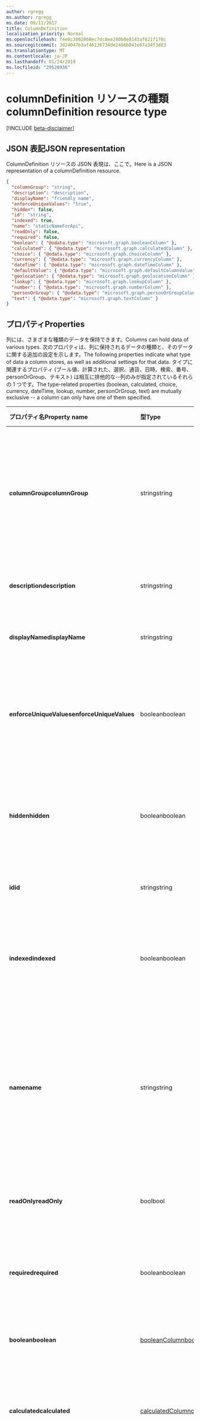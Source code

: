```yaml
---
author: rgregg
ms.author: rgregg
ms.date: 09/11/2017
title: ColumnDefinition
localization_priority: Normal
ms.openlocfilehash: f4e0c3002068ec7dc8ee280b8e8143af621f178c
ms.sourcegitcommit: 3d24047b3af46136734de2486b041e67a34f3d83
ms.translationtype: MT
ms.contentlocale: ja-JP
ms.lasthandoff: 01/24/2019
ms.locfileid: "29528936"
---
```

# <a name="columndefinition-resource-type"></a><span data-ttu-id="c8be2-102">columnDefinition リソースの種類</span><span class="sxs-lookup"><span data-stu-id="c8be2-102">columnDefinition resource type</span></span>

[!INCLUDE [beta-disclaimer](../../includes/beta-disclaimer.md)]

## <a name="json-representation"></a><span data-ttu-id="c8be2-103">JSON 表記</span><span class="sxs-lookup"><span data-stu-id="c8be2-103">JSON representation</span></span>

<span data-ttu-id="c8be2-104">ColumnDefinition リソースの JSON 表現は、ここで。</span><span class="sxs-lookup"><span data-stu-id="c8be2-104">Here is a JSON representation of a columnDefinition resource.</span></span>

<!--{
  "blockType": "resource",
  "optionalProperties": [],
  "keyProperty": "id",
  "baseType": "microsoft.graph.entity",
  "@odata.type": "microsoft.graph.columnDefinition"
}-->

```json
{
  "columnGroup": "string",
  "description": "description",
  "displayName": "friendly name",
  "enforceUniqueValues": "true",
  "hidden": false,
  "id": "string",
  "indexed": true,
  "name": "staticNameForApi",
  "readOnly": false,
  "required": false,
  "boolean": { "@odata.type": "microsoft.graph.booleanColumn" },
  "calculated": { "@odata.type": "microsoft.graph.calculatedColumn" },
  "choice": { "@odata.type": "microsoft.graph.choiceColumn" },
  "currency": { "@odata.type": "microsoft.graph.currencyColumn" },
  "dateTime": { "@odata.type": "microsoft.graph.dateTimeColumn" },
  "defaultValue": { "@odata.type": "microsoft.graph.defaultColumnValue" },
  "geolocation": { "@odata.type": "microsoft.graph.geolocationColumn" },
  "lookup": { "@odata.type": "microsoft.graph.lookupColumn" },
  "number": { "@odata.type": "microsoft.graph.numberColumn" },
  "personOrGroup": { "@odata.type": "microsoft.graph.personOrGroupColumn" },
  "text": { "@odata.type": "microsoft.graph.textColumn" }
}
```

## <a name="properties"></a><span data-ttu-id="c8be2-105">プロパティ</span><span class="sxs-lookup"><span data-stu-id="c8be2-105">Properties</span></span>

<span data-ttu-id="c8be2-106">列には、さまざまな種類のデータを保持できます。</span><span class="sxs-lookup"><span data-stu-id="c8be2-106">Columns can hold data of various types.</span></span>
<span data-ttu-id="c8be2-107">次のプロパティは、列に保持されるデータの種類と、そのデータに関する追加の設定を示します。</span><span class="sxs-lookup"><span data-stu-id="c8be2-107">The following properties indicate what type of data a column stores, as well as additional settings for that data.</span></span>
<span data-ttu-id="c8be2-108">タイプに関連するプロパティ (ブール値、計算された、選択、通貨、日時、検索、番号、personOrGroup、テキスト) は相互に排他的な--列のみが指定されているそれらの 1 つです。</span><span class="sxs-lookup"><span data-stu-id="c8be2-108">The type-related properties (boolean, calculated, choice, currency, dateTime, lookup, number, personOrGroup, text) are mutually exclusive -- a column can only have one of them specified.</span></span>

| <span data-ttu-id="c8be2-109">プロパティ名</span><span class="sxs-lookup"><span data-stu-id="c8be2-109">Property name</span></span>           | <span data-ttu-id="c8be2-110">型</span><span class="sxs-lookup"><span data-stu-id="c8be2-110">Type</span></span>    | <span data-ttu-id="c8be2-111">説明</span><span class="sxs-lookup"><span data-stu-id="c8be2-111">Description</span></span>
|:------------------------|:--------|:-----------------------------------------
| <span data-ttu-id="c8be2-112">**columnGroup**</span><span class="sxs-lookup"><span data-stu-id="c8be2-112">**columnGroup**</span></span>         | <span data-ttu-id="c8be2-113">string</span><span class="sxs-lookup"><span data-stu-id="c8be2-113">string</span></span>  | <span data-ttu-id="c8be2-114">サイト列の場合、この列が属するグループの名前。</span><span class="sxs-lookup"><span data-stu-id="c8be2-114">For site columns, the name of the group this column belongs to.</span></span> <span data-ttu-id="c8be2-115">関連する列を整理するのに役立ちます。</span><span class="sxs-lookup"><span data-stu-id="c8be2-115">Helps organize related columns.</span></span>
| <span data-ttu-id="c8be2-116">**description**</span><span class="sxs-lookup"><span data-stu-id="c8be2-116">**description**</span></span>         | <span data-ttu-id="c8be2-117">string</span><span class="sxs-lookup"><span data-stu-id="c8be2-117">string</span></span>  | <span data-ttu-id="c8be2-118">列に関するユーザー向けの説明。</span><span class="sxs-lookup"><span data-stu-id="c8be2-118">The user-facing description of the column.</span></span>
| <span data-ttu-id="c8be2-119">**displayName**</span><span class="sxs-lookup"><span data-stu-id="c8be2-119">**displayName**</span></span>         | <span data-ttu-id="c8be2-120">string</span><span class="sxs-lookup"><span data-stu-id="c8be2-120">string</span></span>  | <span data-ttu-id="c8be2-121">列を示すユーザー向けの名前。</span><span class="sxs-lookup"><span data-stu-id="c8be2-121">The user-facing name of the column.</span></span>
| <span data-ttu-id="c8be2-122">**enforceUniqueValues**</span><span class="sxs-lookup"><span data-stu-id="c8be2-122">**enforceUniqueValues**</span></span> | <span data-ttu-id="c8be2-123">boolean</span><span class="sxs-lookup"><span data-stu-id="c8be2-123">boolean</span></span> | <span data-ttu-id="c8be2-124">True の場合、この列で 2 つのリスト アイテムの値を同じにすることはできません。</span><span class="sxs-lookup"><span data-stu-id="c8be2-124">If true, no two list items may have the same value for this column.</span></span>
| <span data-ttu-id="c8be2-125">**hidden**</span><span class="sxs-lookup"><span data-stu-id="c8be2-125">**hidden**</span></span>              | <span data-ttu-id="c8be2-126">boolean</span><span class="sxs-lookup"><span data-stu-id="c8be2-126">boolean</span></span> | <span data-ttu-id="c8be2-127">この列がユーザー インターフェイスに表示されるかどうかを指定します。</span><span class="sxs-lookup"><span data-stu-id="c8be2-127">Specifies whether the column is displayed in the user interface.</span></span>
| <span data-ttu-id="c8be2-128">**id**</span><span class="sxs-lookup"><span data-stu-id="c8be2-128">**id**</span></span>                  | <span data-ttu-id="c8be2-129">string</span><span class="sxs-lookup"><span data-stu-id="c8be2-129">string</span></span>  | <span data-ttu-id="c8be2-130">列の一意識別子。</span><span class="sxs-lookup"><span data-stu-id="c8be2-130">The unique identifier for the column.</span></span>
| <span data-ttu-id="c8be2-131">**indexed**</span><span class="sxs-lookup"><span data-stu-id="c8be2-131">**indexed**</span></span>             | <span data-ttu-id="c8be2-132">boolean</span><span class="sxs-lookup"><span data-stu-id="c8be2-132">boolean</span></span> | <span data-ttu-id="c8be2-133">列の値を、並べ替えと検索に使用できるかどうかを指定します。</span><span class="sxs-lookup"><span data-stu-id="c8be2-133">Specifies whether the column values can used for sorting and searching.</span></span>
| <span data-ttu-id="c8be2-134">**name**</span><span class="sxs-lookup"><span data-stu-id="c8be2-134">**name**</span></span>                | <span data-ttu-id="c8be2-135">string</span><span class="sxs-lookup"><span data-stu-id="c8be2-135">string</span></span>  | <span data-ttu-id="c8be2-136">[listItem][] の [fields][] に表示される、列を示す API 向けの名前。</span><span class="sxs-lookup"><span data-stu-id="c8be2-136">The API-facing name of the column as it appears in the [fields][] on a [listItem][].</span></span> <span data-ttu-id="c8be2-137">ユーザー向けの名前については **displayName** をご覧ください。</span><span class="sxs-lookup"><span data-stu-id="c8be2-137">For the user-facing name, see **displayName**.</span></span>
| <span data-ttu-id="c8be2-138">**readOnly**</span><span class="sxs-lookup"><span data-stu-id="c8be2-138">**readOnly**</span></span>            | <span data-ttu-id="c8be2-139">bool</span><span class="sxs-lookup"><span data-stu-id="c8be2-139">bool</span></span>    | <span data-ttu-id="c8be2-140">列の値を変更できるかどうかを指定します。</span><span class="sxs-lookup"><span data-stu-id="c8be2-140">Specifies whether the column values can be modified.</span></span>
| <span data-ttu-id="c8be2-141">**required**</span><span class="sxs-lookup"><span data-stu-id="c8be2-141">**required**</span></span>            | <span data-ttu-id="c8be2-142">boolean</span><span class="sxs-lookup"><span data-stu-id="c8be2-142">boolean</span></span> | <span data-ttu-id="c8be2-143">列の値が省略不可であるかどうかを指定します。</span><span class="sxs-lookup"><span data-stu-id="c8be2-143">Specifies whether the column value is not optional.</span></span>
| <span data-ttu-id="c8be2-144">**boolean**</span><span class="sxs-lookup"><span data-stu-id="c8be2-144">**boolean**</span></span>       | <span data-ttu-id="c8be2-145">[booleanColumn][]</span><span class="sxs-lookup"><span data-stu-id="c8be2-145">[booleanColumn][]</span></span>       | <span data-ttu-id="c8be2-146">この列にはブール値が格納されます。</span><span class="sxs-lookup"><span data-stu-id="c8be2-146">This column stores boolean values.</span></span>
| <span data-ttu-id="c8be2-147">**calculated**</span><span class="sxs-lookup"><span data-stu-id="c8be2-147">**calculated**</span></span>    | <span data-ttu-id="c8be2-148">[calculatedColumn][]</span><span class="sxs-lookup"><span data-stu-id="c8be2-148">[calculatedColumn][]</span></span>    | <span data-ttu-id="c8be2-149">この列のデータは、他の列に基づいて計算されます。</span><span class="sxs-lookup"><span data-stu-id="c8be2-149">This column's data is calculated based on other columns.</span></span>
| <span data-ttu-id="c8be2-150">**choice**</span><span class="sxs-lookup"><span data-stu-id="c8be2-150">**choice**</span></span>        | <span data-ttu-id="c8be2-151">[choiceColumn][]</span><span class="sxs-lookup"><span data-stu-id="c8be2-151">[choiceColumn][]</span></span>        | <span data-ttu-id="c8be2-152">この列には、選択肢リストからのデータが格納されます。</span><span class="sxs-lookup"><span data-stu-id="c8be2-152">This column stores data from a list of choices.</span></span>
| <span data-ttu-id="c8be2-153">**currency**</span><span class="sxs-lookup"><span data-stu-id="c8be2-153">**currency**</span></span>      | <span data-ttu-id="c8be2-154">[currencyColumn][]</span><span class="sxs-lookup"><span data-stu-id="c8be2-154">[currencyColumn][]</span></span>      | <span data-ttu-id="c8be2-155">この列には通貨値が格納されます。</span><span class="sxs-lookup"><span data-stu-id="c8be2-155">This column stores currency values.</span></span>
| <span data-ttu-id="c8be2-156">**dateTime**</span><span class="sxs-lookup"><span data-stu-id="c8be2-156">**dateTime**</span></span>      | <span data-ttu-id="c8be2-157">[dateTimeColumn][]</span><span class="sxs-lookup"><span data-stu-id="c8be2-157">[dateTimeColumn][]</span></span>      | <span data-ttu-id="c8be2-158">この列には日時の値が格納されます。</span><span class="sxs-lookup"><span data-stu-id="c8be2-158">This column stores DateTime values.</span></span>
| <span data-ttu-id="c8be2-159">**defaultValue**</span><span class="sxs-lookup"><span data-stu-id="c8be2-159">**defaultValue**</span></span>  | <span data-ttu-id="c8be2-160">[defaultColumnValue][]</span><span class="sxs-lookup"><span data-stu-id="c8be2-160">[defaultColumnValue][]</span></span>  | <span data-ttu-id="c8be2-161">この列の既定値です。</span><span class="sxs-lookup"><span data-stu-id="c8be2-161">The default value for this column.</span></span>
| <span data-ttu-id="c8be2-162">位置情報</span><span class="sxs-lookup"><span data-stu-id="c8be2-162">**geolocation**</span></span>   | <span data-ttu-id="c8be2-163">[geolocationColumn][]</span><span class="sxs-lookup"><span data-stu-id="c8be2-163">[geolocationColumn][]</span></span>   | <span data-ttu-id="c8be2-164">この列は、地理位置情報を格納します。</span><span class="sxs-lookup"><span data-stu-id="c8be2-164">This column stores a geolocation.</span></span>
| <span data-ttu-id="c8be2-165">**lookup**</span><span class="sxs-lookup"><span data-stu-id="c8be2-165">**lookup**</span></span>        | <span data-ttu-id="c8be2-166">[lookupColumn][]</span><span class="sxs-lookup"><span data-stu-id="c8be2-166">[lookupColumn][]</span></span>        | <span data-ttu-id="c8be2-167">この列のデータは、サイト内の別のソースから検索されます。</span><span class="sxs-lookup"><span data-stu-id="c8be2-167">This column's data is looked up from another source in the site.</span></span>
| <span data-ttu-id="c8be2-168">**number**</span><span class="sxs-lookup"><span data-stu-id="c8be2-168">**number**</span></span>        | <span data-ttu-id="c8be2-169">[numberColumn][]</span><span class="sxs-lookup"><span data-stu-id="c8be2-169">[numberColumn][]</span></span>        | <span data-ttu-id="c8be2-170">この列には数値が格納されます。</span><span class="sxs-lookup"><span data-stu-id="c8be2-170">This column stores number values.</span></span>
| <span data-ttu-id="c8be2-171">**personOrGroup**</span><span class="sxs-lookup"><span data-stu-id="c8be2-171">**personOrGroup**</span></span> | <span data-ttu-id="c8be2-172">[personOrGroupColumn][]</span><span class="sxs-lookup"><span data-stu-id="c8be2-172">[personOrGroupColumn][]</span></span> | <span data-ttu-id="c8be2-173">この列にはユーザーまたはグループの値が格納されます。</span><span class="sxs-lookup"><span data-stu-id="c8be2-173">This column stores Person or Group values.</span></span>
| <span data-ttu-id="c8be2-174">**text**</span><span class="sxs-lookup"><span data-stu-id="c8be2-174">**text**</span></span>          | <span data-ttu-id="c8be2-175">[textColumn][]</span><span class="sxs-lookup"><span data-stu-id="c8be2-175">[textColumn][]</span></span>          | <span data-ttu-id="c8be2-176">この列にはテキスト値が格納されます。</span><span class="sxs-lookup"><span data-stu-id="c8be2-176">This column stores text values.</span></span>

><span data-ttu-id="c8be2-177">注: これらのプロパティは SharePoint の **SPFieldType** 列挙体に対応しています。</span><span class="sxs-lookup"><span data-stu-id="c8be2-177">**Note:** These properties correspond to SharePoint's [SPFieldType][] enumeration.</span></span>
<span data-ttu-id="c8be2-178">最も一般的なフィールドの種類は上記の表に表示されるときにこのベータ版の API がまだないです。</span><span class="sxs-lookup"><span data-stu-id="c8be2-178">While the most common field types are represented in the previous table, this beta API is still missing some.</span></span>
<span data-ttu-id="c8be2-179">そのような場合、どの列タイプ ファセットも入力されず、基本的なプロパティだけが列に含まれます。</span><span class="sxs-lookup"><span data-stu-id="c8be2-179">In those cases, none of the column type facets will be populated, and the column will only have its basic properties.</span></span>

## <a name="remarks"></a><span data-ttu-id="c8be2-180">備考</span><span class="sxs-lookup"><span data-stu-id="c8be2-180">Remarks</span></span>

<span data-ttu-id="c8be2-181">`hidden` 列の ColumnDefinitions とフィールドの値は、既定では表示されません。</span><span class="sxs-lookup"><span data-stu-id="c8be2-181">ColumnDefinitions and field values for `hidden` columns are not shown by default.</span></span>
<span data-ttu-id="c8be2-182">**columnDefinitions** を一覧表示するときにこれらが表示されるようにするには、`$select` ステートメントに `hidden` を含めます。</span><span class="sxs-lookup"><span data-stu-id="c8be2-182">To see them when listing **columnDefinitions**, include `hidden` in your `$select` statement.</span></span>
<span data-ttu-id="c8be2-183">[listItems][listItem] の**フィールド**値を表示するときにこれらが表示されるようにするには、`$select` ステートメントに目的の列の名前を含めます。</span><span class="sxs-lookup"><span data-stu-id="c8be2-183">To see them when showing **field** values on [listItems][listItem], include the desired columns by name in your `$select` statement.</span></span>

[booleanColumn]: booleancolumn.md
[calculatedColumn]: calculatedcolumn.md
[choiceColumn]: choicecolumn.md
[currencyColumn]: currencycolumn.md
[dateTimeColumn]: datetimecolumn.md
[defaultColumnValue]: defaultcolumnvalue.md
[geolocationColumn]: geolocationcolumn.md
[lookupColumn]: lookupcolumn.md
[numberColumn]: numbercolumn.md
[personOrGroupColumn]: personorgroupcolumn.md
[textColumn]: textcolumn.md
[fieldValueSet]: fieldvalueset.md
[fields]: fieldvalueset.md
[listItem]: listitem.md

[SPFieldType]: https://msdn.microsoft.com/library/microsoft.sharepoint.spfieldtype.aspx

<!--
{
  "type": "#page.annotation",
  "description": "",
  "keywords": "",
  "section": "documentation",
  "tocPath": "Resources/ColumnDefinition",
  "suppressions": [
    "Error: /api-reference/beta/resources/columndefinition.md:\r\n      Exception processing links.\r\n    System.ArgumentException: Link Definition was null. Link text: !INCLUDE [beta-disclaimer](../../includes/beta-disclaimer.md)\r\n      at ApiDoctor.Validation.DocFile.get_LinkDestinations()\r\n      at ApiDoctor.Validation.DocSet.ValidateLinks(Boolean includeWarnings, String[] relativePathForFiles, IssueLogger issues, Boolean requireFilenameCaseMatch, Boolean printOrphanedFiles)"
  ]
}
-->
